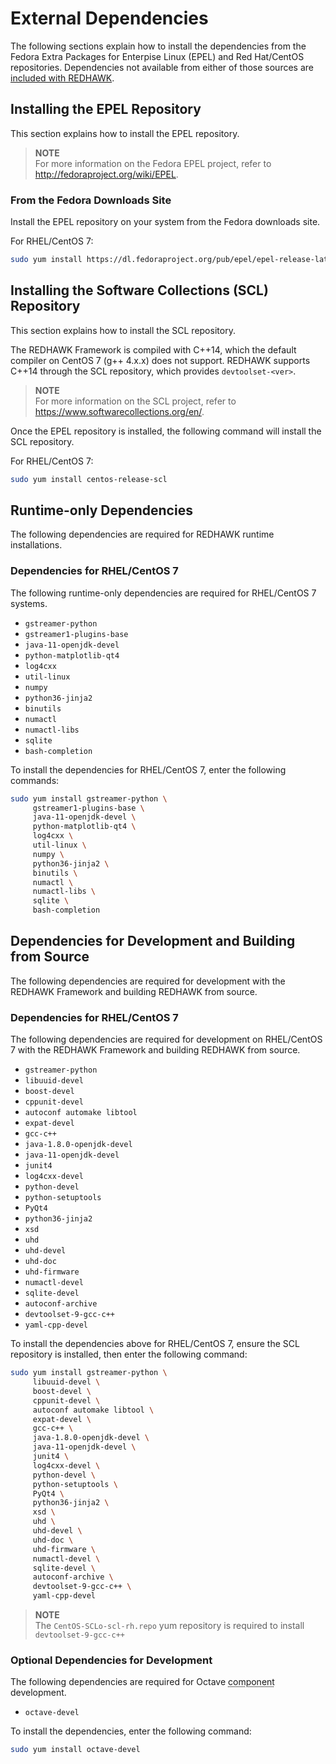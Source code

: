 # External Dependencies

The following sections explain how to install the dependencies from the Fedora Extra Packages for Enterpise Linux (EPEL) and Red Hat/CentOS repositories. Dependencies not available from either of those sources are [included with REDHAWK](redhawk-yum.html#dependencies-packaged-with-redhawk).

## Installing the EPEL Repository

This section explains how to install the EPEL repository.


> **NOTE**  
> For more information on the Fedora EPEL project, refer to <http://fedoraproject.org/wiki/EPEL>.  

### From the Fedora Downloads Site

Install the EPEL repository on your system from the Fedora downloads site.

For RHEL/CentOS 7:

```bash
sudo yum install https://dl.fedoraproject.org/pub/epel/epel-release-latest-7.noarch.rpm
```

## Installing the Software Collections (SCL) Repository

This section explains how to install the SCL repository.

The REDHAWK Framework is compiled with C++14, which the default compiler on CentOS 7 (g++ 4.x.x) does not support.  REDHAWK supports C++14 through the SCL repository, which provides `devtoolset-<ver>`.


> **NOTE**  
> For more information on the SCL project, refer to <https://www.softwarecollections.org/en/>.  

Once the EPEL repository is installed, the following command will install the SCL repository.

For RHEL/CentOS 7:

```bash
sudo yum install centos-release-scl
```

## Runtime-only Dependencies

The following dependencies are required for REDHAWK runtime installations.

### Dependencies for RHEL/CentOS 7

The following runtime-only dependencies are required for RHEL/CentOS 7 systems.

  - `gstreamer-python`
  - `gstreamer1-plugins-base`
  - `java-11-openjdk-devel`
  - `python-matplotlib-qt4`
  - `log4cxx`
  - `util-linux`
  - `numpy`
  - `python36-jinja2`
  - `binutils`
  - `numactl`
  - `numactl-libs`
  - `sqlite`
  - `bash-completion`

To install the dependencies for RHEL/CentOS 7, enter the following commands:

```bash
sudo yum install gstreamer-python \
     gstreamer1-plugins-base \
     java-11-openjdk-devel \
     python-matplotlib-qt4 \
     log4cxx \
     util-linux \
     numpy \
     python36-jinja2 \
     binutils \
     numactl \
     numactl-libs \
     sqlite \
     bash-completion
```

## Dependencies for Development and Building from Source

The following dependencies are required for development with the REDHAWK Framework and building REDHAWK from source.

### Dependencies for RHEL/CentOS 7

The following dependencies are required for development on RHEL/CentOS 7 with the REDHAWK Framework and building REDHAWK from source.

  - `gstreamer-python`
  - `libuuid-devel`
  - `boost-devel`
  - `cppunit-devel`
  - `autoconf automake libtool`
  - `expat-devel`
  - `gcc-c++`
  - `java-1.8.0-openjdk-devel`
  - `java-11-openjdk-devel`
  - `junit4`
  - `log4cxx-devel`
  - `python-devel`
  - `python-setuptools`
  - `PyQt4`
  - `python36-jinja2`
  - `xsd`
  - `uhd`
  - `uhd-devel`
  - `uhd-doc`
  - `uhd-firmware`
  - `numactl-devel`
  - `sqlite-devel`
  - `autoconf-archive`
  - `devtoolset-9-gcc-c++`
  - `yaml-cpp-devel`

To install the dependencies above for RHEL/CentOS 7, ensure the SCL repository is installed, then enter the following command:

```bash
sudo yum install gstreamer-python \
     libuuid-devel \
     boost-devel \
     cppunit-devel \
     autoconf automake libtool \
     expat-devel \
     gcc-c++ \
     java-1.8.0-openjdk-devel \
     java-11-openjdk-devel \
     junit4 \
     log4cxx-devel \
     python-devel \
     python-setuptools \
     PyQt4 \
     python36-jinja2 \
     xsd \
     uhd \
     uhd-devel \
     uhd-doc \
     uhd-firmware \
     numactl-devel \
     sqlite-devel \
     autoconf-archive \
     devtoolset-9-gcc-c++ \
     yaml-cpp-devel
```


> **NOTE**  
> The `CentOS-SCLo-scl-rh.repo` yum repository is required to install `devtoolset-9-gcc-c++`  

### Optional Dependencies for Development

The following dependencies are required for Octave <abbr title="See Glossary.">component</abbr> development.

  - `octave-devel`

To install the dependencies, enter the following command:

```bash
sudo yum install octave-devel
```
